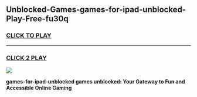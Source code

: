 
## Unblocked-Games-games-for-ipad-unblocked-Play-Free-fu30q
<h3>
<a href="https://premium76.site?title=games-for-ipad-unblocked&ref=18A1">CLICK TO PLAY</a></h3>
<hr>

<h3>
<a href="https://premium76.site?title=games-for-ipad-unblocked&ref=18A1">CLICK 2 PLAY</a>
  
</h3>

<a href="https://premium76.site?title=games-for-ipad-unblocked&ref=18A1"><img src="https://clearcache.store/games.png"></a>


**games-for-ipad-unblocked games unblocked: Your Gateway to Fun and Accessible Online Gaming**
